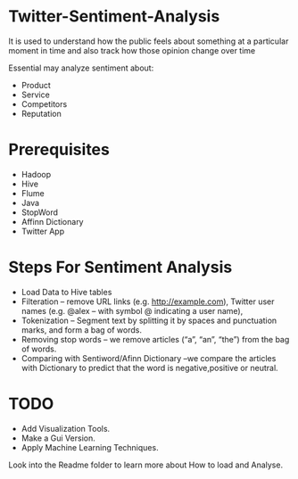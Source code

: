 # Twitter-Sentiment-Analysis

It is used to understand how the public feels about something at a particular moment in time and also track
 how those opinion change over time

Essential may analyze sentiment about:
 
  * Product
  * Service
  * Competitors
  * Reputation
 
# Prerequisites

 * Hadoop
 * Hive
 * Flume
 * Java
 * StopWord
 * Affinn Dictionary
 * Twitter App 

# Steps For Sentiment Analysis

 * Load Data to Hive tables 
 * Filteration – remove URL links (e.g. http://example.com), Twitter user names (e.g. @alex – with symbol @ indicating a user name),
 * Tokenization –  Segment text by splitting it by spaces and punctuation marks, and form a bag of words.
 * Removing stop words – we remove articles (“a”, “an”, “the”) from the bag of words.
 * Comparing with Sentiword/Afinn Dictionary –we compare the articles with Dictionary to predict that the word is negative,positive or neutral.

# TODO
 
 * Add Visualization Tools.
 * Make a Gui Version.
 * Apply Machine Learning Techniques.


Look into the Readme folder to learn more about How to load and Analyse.
